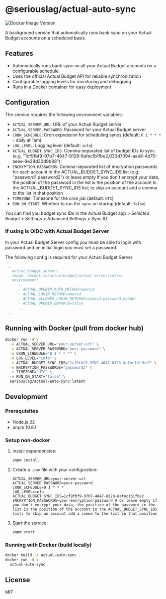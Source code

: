 # @seriouslag/actual-auto-sync

![Docker Image Version](https://img.shields.io/docker/v/seriouslag/actual-auto-sync?style=flat&label=Docker%20Image%20Version&link=https%3A%2F%2Fhub.docker.com%2Fr%2Fseriouslag%2Factual-auto-sync)

A background service that automatically runs bank sync on your Actual Budget accounts on a scheduled basis.

## Features

- Automatically runs bank sync on all your Actual Budget accounts on a configurable schedule
- Uses the official Actual Budget API for reliable synchronization
- Configurable logging levels for monitoring and debugging
- Runs in a Docker container for easy deployment

## Configuration

The service requires the following environment variables:

- `ACTUAL_SERVER_URL`: URL of your Actual Budget server
- `ACTUAL_SERVER_PASSWORD`: Password for your Actual Budget server
- `CRON_SCHEDULE`: Cron expression for scheduling syncs (default: `0 1 * * *` - daily at 1am)
- `LOG_LEVEL`: Logging level (default: `info`)
- `ACTUAL_BUDGET_SYNC_IDS`: Comma-separated list of budget IDs to sync (e.g. "1cf9fbf9-97b7-4647-8128-8afec1b1fbe2,030d7094-aae8-4d70-aeee-9e29d30d9b88")
- `ENCRYPTION_PASSWORDS`: Comma-separated list of encryption passwords for each account in the ACTUAL_BUDGET_SYNC_IDS list (e.g. "password1,password2") or leave empty if you don't encrypt your data, the position of the password in the list is the position of the account in the ACTUAL_BUDGET_SYNC_IDS list; to skip an account add a comma to the list in that position
- `TIMEZONE`: Timezone for the cron job (default: `UTC`)
- `RUN_ON_START`: Whether to run the sync on startup (default: `false`)

You can find you budget sync IDs in the Actual Budget app > _Selected Budget_ > Settings > Advanced Settings > Sync ID.

### If using is OIDC with Actual Budget Server

In your Actual Budget Server config you must be able to login with password and on initial login you must set a password.

The following config is required for your Actual Budget Server:

```yaml
...
   actual_budget_server:
   image: docker.io/actualbudget/actual-server:latest
   environment: 
      ...
      - ACTUAL_OPENID_AUTH_METHOD=openid
      - ACTUAL_LOGIN_METHOD=openid
      - ACTUAL_ALLOWED_LOGIN_METHODS=openid,password,header
      - ACTUAL_OPENID_ENFORCE=false
      ...
...
```

## Running with Docker (pull from docker hub)

```bash
docker run -d \
  -e ACTUAL_SERVER_URL="your-server-url" \
  -e ACTUAL_SERVER_PASSWORD="your-password" \
  -e CRON_SCHEDULE="0 1 * * *" \
  -e LOG_LEVEL="info" \
  -e ACTUAL_BUDGET_SYNC_IDS="1cf9fbf9-97b7-4647-8128-8afec1b1fbe2" \
  -e ENCRYPTION_PASSWORDS="password1" \
  -e TIMEZONE="UTC" \
  -e RUN_ON_START="false" \
  seriouslag/actual-auto-sync:latest
```

## Development

### Prerequisites

- Node.js 22
- pnpm 10.8.1

### Setup non-docker

1. Install dependencies:

   ```bash
   pnpm install
   ```

2. Create a `.env` file with your configuration:

   ```env
   ACTUAL_SERVER_URL=your-server-url
   ACTUAL_SERVER_PASSWORD=your-password
   CRON_SCHEDULE=0 1 * * *
   LOG_LEVEL=info
   ACTUAL_BUDGET_SYNC_IDS=1cf9fbf9-97b7-4647-8128-8afec1b1fbe2
   ENCRYPTION_PASSWORDS=your-encryption-password # or leave empty if you don't encrypt your data, the position of the password in the list is the position of the account in the ACTUAL_BUDGET_SYNC_IDS list; to skip an account add a comma to the list in that position
   ```

3. Start the service:
   ```bash
   pnpm start
   ```

### Running with Docker (build locally)

```bash
docker build -t actual-auto-sync .
docker run -d \
  actual-auto-sync
```

## License

MIT

